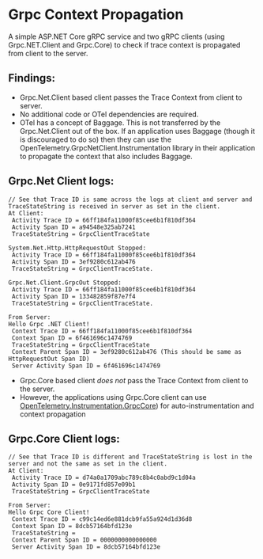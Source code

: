 # Grpc Context Propagation

A simple ASP.NET Core gRPC service and two gRPC clients (using Grpc.NET.Client and Grpc.Core) to check if trace context is propagated from client to the server.

## Findings:
* Grpc.Net.Client based client passes the Trace Context from client to server.
* No additional code or OTel dependencies are required.
* OTel has a concept of Baggage. This is not transferred by the Grpc.Net.Client out of the box. If an application uses Baggage (though it is discouraged to do so) then they can use the OpenTelemetry.GrpcNetClient.Instrumentation library in their application to propagate the context that also includes Baggage.

## Grpc.Net Client logs:
```
// See that Trace ID is same across the logs at client and server and TraceStateString is received in server as set in the client. 
At Client:
 Activity Trace ID = 66ff184fa11000f85cee6b1f810df364
 Activity Span ID = a94548e325ab7241
 TraceStateString = GrpcClientTraceState

System.Net.Http.HttpRequestOut Stopped:
 Activity Trace ID = 66ff184fa11000f85cee6b1f810df364
 Activity Span ID = 3ef9280c612ab476
 TraceStateString = GrpcClientTraceState.

Grpc.Net.Client.GrpcOut Stopped:
 Activity Trace ID = 66ff184fa11000f85cee6b1f810df364
 Activity Span ID = 133482859f87e7f4
 TraceStateString = GrpcClientTraceState.

From Server:
Hello Grpc .NET Client!
 Context Trace ID = 66ff184fa11000f85cee6b1f810df364
 Context Span ID = 6f461696c1474769
 TraceStateString = GrpcClientTraceState
 Context Parent Span ID = 3ef9280c612ab476 (This should be same as HttpRequestOut Span ID)
 Server Activity Span ID = 6f461696c1474769
```
* Grpc.Core based client *does not* pass the Trace Context from client to the server.
* However, the applications using Grpc.Core client can use [OpenTelemetry.Instrumentation.GrpcCore](https://www.nuget.org/packages/OpenTelemetry.Instrumentation.GrpcCore/1.0.0-beta.5)) for auto-instrumentation and context propagation

## Grpc.Core Client logs:
```
// See that Trace ID is different and TraceStateString is lost in the server and not the same as set in the client.
At Client:
 Activity Trace ID = d74a0a1709abc789c8b4c0abd9c1d04a
 Activity Span ID = 0e9171fd857e09b1
 TraceStateString = GrpcClientTraceState

From Server:
Hello Grpc Core Client!
 Context Trace ID = c99c14ed6e881dcb9fa55a924d1d36d8
 Context Span ID = 8dcb57164bfd123e
 TraceStateString =
 Context Parent Span ID = 0000000000000000
 Server Activity Span ID = 8dcb57164bfd123e
```
